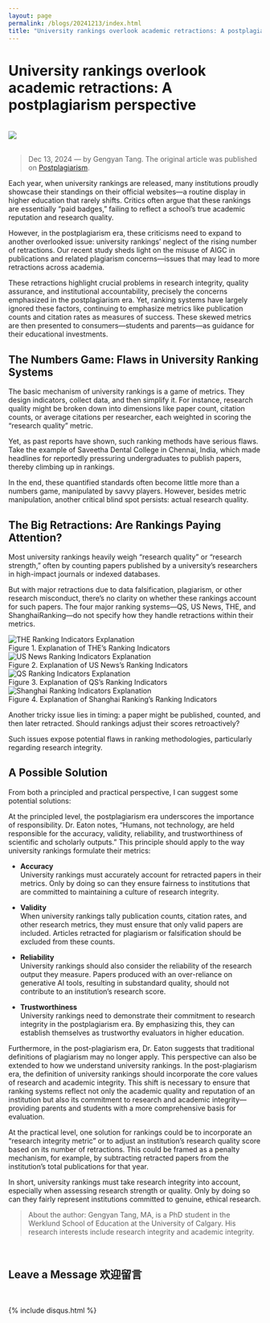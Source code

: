 ```yaml
---
layout: page
permalink: /blogs/20241213/index.html
title: "University rankings overlook academic retractions: A postplagiarism perspective"
---
```


# University rankings overlook academic retractions: A postplagiarism perspective

<br>
<div>
<img src="/blogs/20241123.png">
</div>
<br>

> Dec 13, 2024 — by Gengyan Tang.
> The original article was published on [Postplagiarism](https://postplagiarism.com/2024/11/07/artificial-intelligence-tools-may-widen-the-gap-between-international-students-from-different-language-backgrounds/).

Each year, when university rankings are released, many institutions proudly showcase their standings on their official websites—a routine display in higher education that rarely shifts. Critics often argue that these rankings are essentially “paid badges,” failing to reflect a school’s true academic reputation and research quality.

However, in the postplagiarism era, these criticisms need to expand to another overlooked issue: university rankings’ neglect of the rising number of retractions. Our recent study sheds light on the misuse of AIGC in publications and related plagiarism concerns—issues that may lead to more retractions across academia.

These retractions highlight crucial problems in research integrity, quality assurance, and institutional accountability, precisely the concerns emphasized in the postplagiarism era. Yet, ranking systems have largely ignored these factors, continuing to emphasize metrics like publication counts and citation rates as measures of success. These skewed metrics are then presented to consumers—students and parents—as guidance for their educational investments.

## The Numbers Game: Flaws in University Ranking Systems

The basic mechanism of university rankings is a game of metrics. They design indicators, collect data, and then simplify it. For instance, research quality might be broken down into dimensions like paper count, citation counts, or average citations per researcher, each weighted in scoring the “research quality” metric.

Yet, as past reports have shown, such ranking methods have serious flaws. Take the example of Saveetha Dental College in Chennai, India, which made headlines for reportedly pressuring undergraduates to publish papers, thereby climbing up in rankings.

In the end, these quantified standards often become little more than a numbers game, manipulated by savvy players. However, besides metric manipulation, another critical blind spot persists: actual research quality.

## The Big Retractions: Are Rankings Paying Attention?

Most university rankings heavily weigh “research quality” or “research strength,” often by counting papers published by a university’s researchers in high-impact journals or indexed databases.

But with major retractions due to data falsification, plagiarism, or other research misconduct, there’s no clarity on whether these rankings account for such papers. The four major ranking systems—QS, US News, THE, and ShanghaiRanking—do not specify how they handle retractions within their metrics.

<div>
  <img src="/blogs/20241213figure/Figure 1.png" alt="THE Ranking Indicators Explanation" style="max-width: 100%; height: auto;">
</div>
Figure 1. Explanation of THE’s Ranking Indicators

<div>
  <img src="/blogs/20241213figure/Figure 2.png" alt="US News Ranking Indicators Explanation" style="max-width: 100%; height: auto;">
</div>
Figure 2. Explanation of US News’s Ranking Indicators

<div>
  <img src="/blogs/20241213figure/Figure 3.png" alt="QS Ranking Indicators Explanation" style="max-width: 100%; height: auto;">
</div>
Figure 3. Explanation of QS’s Ranking Indicators

<div>
  <img src="/blogs/20241213figure/Figure 4.png" alt="Shanghai Ranking Indicators Explanation" style="max-width: 100%; height: auto;">
</div>
Figure 4. Explanation of Shanghai Ranking’s Ranking Indicators


Another tricky issue lies in timing: a paper might be published, counted, and then later retracted. Should rankings adjust their scores retroactively?

Such issues expose potential flaws in ranking methodologies, particularly regarding research integrity.

## A Possible Solution

From both a principled and practical perspective, I can suggest some potential solutions:

At the principled level, the postplagiarism era underscores the importance of responsibility. Dr. Eaton notes, “Humans, not technology, are held responsible for the accuracy, validity, reliability, and trustworthiness of scientific and scholarly outputs.” This principle should apply to the way university rankings formulate their metrics:

- **Accuracy**  
  University rankings must accurately account for retracted papers in their metrics. Only by doing so can they ensure fairness to institutions that are committed to maintaining a culture of research integrity.

- **Validity**  
  When university rankings tally publication counts, citation rates, and other research metrics, they must ensure that only valid papers are included. Articles retracted for plagiarism or falsification should be excluded from these counts.

- **Reliability**  
  University rankings should also consider the reliability of the research output they measure. Papers produced with an over-reliance on generative AI tools, resulting in substandard quality, should not contribute to an institution’s research score.

- **Trustworthiness**  
  University rankings need to demonstrate their commitment to research integrity in the postplagiarism era. By emphasizing this, they can establish themselves as trustworthy evaluators in higher education.

Furthermore, in the post-plagiarism era, Dr. Eaton suggests that traditional definitions of plagiarism may no longer apply. This perspective can also be extended to how we understand university rankings. In the post-plagiarism era, the definition of university rankings should incorporate the core values of research and academic integrity. This shift is necessary to ensure that ranking systems reflect not only the academic quality and reputation of an institution but also its commitment to research and academic integrity—providing parents and students with a more comprehensive basis for evaluation.

At the practical level, one solution for rankings could be to incorporate an “research integrity metric” or to adjust an institution’s research quality score based on its number of retractions. This could be framed as a penalty mechanism, for example, by subtracting retracted papers from the institution’s total publications for that year.

In short, university rankings must take research integrity into account, especially when assessing research strength or quality. Only by doing so can they fairly represent institutions committed to genuine, ethical research.

> About the author: Gengyan Tang, MA, is a PhD student in the Werklund School of Education at the University of Calgary. His research interests include research integrity and academic integrity.

<br>

## Leave a Message 欢迎留言

<br>

{% include disqus.html %} 

<br>
